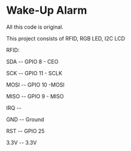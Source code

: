 # Wake-Up Alarm

All this code is original.

This project consists of RFID, RGB LED, I2C LCD

RFID:


SDA -- GPIO 8 - CEO

SCK -- GPIO 11 - SCLK

MOSI -- GPIO 10 -MOSI

MISO -- GPIO 9 - MISO

IRQ -- 

GND -- Ground

RST -- GPIO 25

3.3V -- 3.3V

